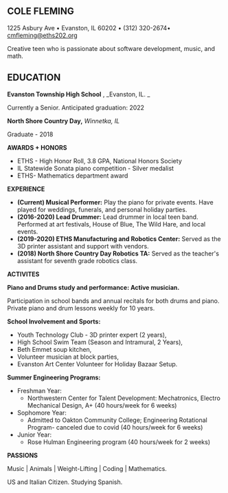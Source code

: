 ## COLE FLEMING
1225 Asbury Ave • Evanston, IL 60202 • (312) 320-2674• [cmfleming@eths202.org](mailto:cmfleming@eths202.org)

Creative teen who is passionate about software development, music, and math.

## EDUCATION

**Evanston Township High School** , _Evanston, IL. _

Currently a Senior. Anticipated graduation: 2022

**North Shore Country Day,** _Winnetka, IL_

Graduate - 2018

**AWARDS + HONORS**

+ ETHS - High Honor Roll, 3.8 GPA, National Honors Society
+ IL Statewide Sonata piano competition - Silver medalist
+ ETHS- Mathematics department award

**EXPERIENCE**

+ **(Current) Musical Performer:** Play the piano for private events. Have played for weddings, funerals, and personal holiday parties.
+ **(2016-2020) Lead Drummer:** Lead drummer in local teen band. Performed at art festivals, House of Blue, The Wild Hare, and local events.
+ **(2019-2020) ETHS Manufacturing and Robotics Center:** Served as the 3D printer assistant and support with vendors.
+ **(2018) North Shore Country Day Robotics TA:** Served as the teacher&#39;s assistant for seventh grade robotics class.

**ACTIVITES**

**Piano and Drums study and performance: Active musician.**

Participation in school bands and annual recitals for both drums and piano. Private piano and drum lessons weekly for 10 years.

**School Involvement and Sports:**

+ Youth Technology Club - 3D printer expert (2 years), 
+ High School Swim Team (Season and Intramural, 2 Years), 
+ Beth Emmet soup kitchen, 
+ Volunteer musician at block parties,
+ Evanston Art Center Volunteer for Holiday Bazaar Setup.

**Summer Engineering Programs:**

+ Freshman Year:
  + Northwestern Center for Talent Development: Mechatronics, Electro Mechanical Design, A+ (40 hours/week for 6 weeks)
+ Sophomore Year:
  + Admitted to Oakton Community College; Engineering Rotational Program- canceled due to covid (40 hours/week for 6 weeks)
+ Junior Year: 
  + Rose Hulman Engineering program (40 hours/week for 2 weeks)

**PASSIONS**

Music | Animals | Weight-Lifting | Coding | Mathematics.

US and Italian Citizen. Studying Spanish.
